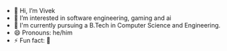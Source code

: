 - 👋 Hi, I’m Vivek
- 👀 I’m interested in software engineering, gaming and ai
- 🌱 I'm currently pursuing a B.Tech in Computer Science and Engineering.
- 😄 Pronouns: he/him
- ⚡ Fun fact: 🫠

<!--- INTODUCTION 🫠 --->
